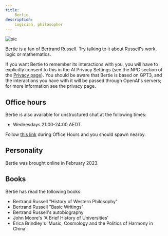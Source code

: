 ```yaml
---
title:
    Bertie
description:
    Logician, philosopher
---
```


![pic](https://user-images.githubusercontent.com/320329/217483402-c971e04c-598b-4211-9f15-ffec7c11776f.png)

Bertie is a fan of Bertrand Russell. Try talking to it about Russell's work, logic or mathematics.

If you want Bertie to remember its interactions with you, you will have to explicitly consent to this in the AI Privacy Settings (see the NPC section of the [Privacy page](https://www.metauni.org/privacy)). You should be aware that Bertie is based on GPT3, and the interactions you have with it will be passed through OpenAI's servers; for more information see the privacy page.

## Office hours

Bertie is also available for unstructured chat at the following times:

* Wednesdays 21:00-24:00 AEDT.

Follow [this link](https://www.roblox.com/games/start?placeId=8165217582&launchData=npc%3A5) during Office Hours and you should spawn nearby.

## Personality

Bertie was brought online in February 2023.

## Books

Bertie has read the following books:

* Bertrand Russell "History of Western Philosophy"
* Bertrand Russell "Basic Writings"
* Bertrand Russell's autobiography
* John Moore's 'A Brief History of Universities'
* Erica Brindley's 'Music, Cosmology and the Politics of Harmony in China'
